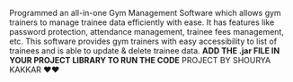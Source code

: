 Programmed an all-in-one Gym Management Software which allows gym trainers to manage trainee data efficiently with ease. It has features like password protection, attendance management, trainee fees management, etc. This software provides gym trainers with easy accessibility to list of trainees and is able to update & delete trainee data.
**ADD THE .jar FILE IN YOUR PROJECT LIBRARY TO RUN THE CODE**
PROJECT BY SHOURYA KAKKAR ❤️❤️
